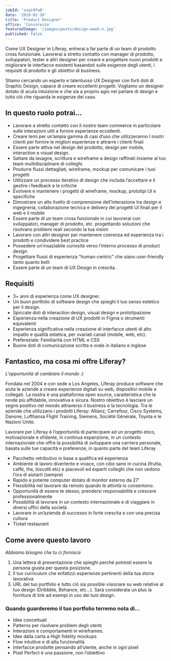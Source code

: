 ```yaml
---
jobId: 'oxqi9fw8'
date: '2019-02-28'
title: 'Product Designer'
office: 'Concorezzo'
featuredImage: '/images/posts/design-week-n.jpg'
published: false
---
```


Come UX Designer in Liferay, entrerai a far parte di un team di prodotto cross funzionale. Lavorerai a stretto contatto con manager di prodotto, sviluppatori, tester e altri designer per creare e progettare nuovi prodotti e migliorare le interfacce esistenti basandoti sulle esigenze degli utenti, i requisiti di prodotto e gli obiettivi di business.

Stiamo cercando un esperto e talentuoso UX Designer con forti doti di Graphic Design, capace di creare eccellenti progetti. Vogliamo un designer dotato di acuta intuizione e che sia a proprio agio nel parlare di design e tutto ciò che riguarda le esigenze del caso.

## In questo ruolo potrai…

-   Lavorare a stretto contatto con il nostro team commerce in particolare sulle interazioni utili a fornire esperienze eccellenti.
-   Creare temi per un’ampia gamma di casi d’uso che utilizzeranno I nostri clienti per fornire le migliori esperienze e attrarre i clienti finali
-   Essere parte attiva nel design del prodotto, design per mobile, interaction e visual design.
-   Saltare da lavagne, scrittura e wireframe a design raffinati insieme al tuo team multidisciplinare di colleghi.
-   Produrre flussi dettagliati, wireframe, mockup per comunicare i tuoi progetti
-   Utilizzare un processo iterativo di design che includa l’accettare e il gestire i feedback e le critiche
-   Evolvere e mantenere i progetti di wireframe, mockup, prototipi UI e specifiche
-   Dimostrare un alto livello di comprensione dell’interazione tra design e ingegneria, collaborazione tecnica e delivery dei progetti UI finali per il web e il mobile
-   Essere parte di un team cross funzionale in cui lavorerai con sviluppatori, manager di prodotto, etc. progettando soluzioni che risolvano problemi reali secondo la tua vision
-   Lavorare con altri designer per mantenere coerenza ed esperienza tra i prodotti e condividere best practice
-   Possedere un’insaziabile curiosità verso l’interno processo di product design
-   Progettare flussi di esperienza “human-centric” che siano user-friendly tanto quanto belli
-   Essere parte di un team di UX Design in crescita .

## Requisiti

-   3+ anni di esperienza come UX designer.
-   Un buon portfolio di software design che spieghi il tuo senso estetico per il design.
-   Spiccate doti di interaction design, visual design e prototipazione
-   Esperienza nella creazione di UX prodotti in Figma o strumenti equivalenti
-   Esperienza significativa nella creazione di interfacce utenti di alto impatto e qualità estetica, per svariati canali (mobile, web, etc).
-   Prefereziale: Familiarità con HTML e CSS
-   Buone doti di comunicazione scritta e orale in italiano e inglese

## Fantastico, ma cosa mi offre Liferay?

_L’opportunità di cambiare il mondo :)_

Fondata nel 2004 e con sede a Los Angeles, Liferay produce software che aiuta le aziende a creare esperienze digitali su web, dispositivi mobile e collegati. La nostra è una piattaforma open source, caratteristica che la rende più affidabile, innovativa e sicura. Nostro obiettivo è lasciare un segno positivo nel mondo attraverso il business e la tecnologia. Tra le aziende che utilizzano i prodotti Liferay: Allianz, Carrefour, Cisco Systems, Danone, Lufthansa Flight Training, Siemens, Société Générale, Toyota e le Nazioni Unite.

Lavorare per Liferay è l’opportunità di partecipare ad un progetto etico, motivazionale e sfidante, in continua espanzione, in un contesto internazionale che offre la possibilità di sviluppare una carriera personale, basata sulle tue capacità e preferenze, in quanto parte del team Liferay

-   Pacchetto retributivo in base a qualifica ed esperienza
-   Ambiente di lavoro divertente e vivace, con cibo sano in cucina (frutta, caffè, the, biscotti etc) e piacevoli ed esperti colleghi che non vedono l’ora di aiutarti (sempre)
-   Rapido e potente computer dotato di monitor esterno da 27’
-   Flessibilità nel lavorare da remoto quando le attività lo consentono.
-   Opportunità di essere te stesso, prendersi responsabilità e crescere professionalmente
-   Possibilità di lavorare in un contesto internazionale e di viaggiare in diversi uffici della società
-   Lavorare in un’azienda di successo in forte crescita e con una precisa cultura
-   Ticket restaurant

## Come avere questo lavoro

_Abbiamo bisogno che tu ci fornisca_

1. Una lettera di presentazione che spieghi perché potresti essere la persona giusta per questa posizione.
1. Il tuo curriculum che enfatizzi esperienze pertinenti della tua storia lavorativa
1. URL del tuo portfolio e tutto ciò sia possible visionare su web relative al tuo design (Dribbble, Behance, etc…). Sarà considerata un plus la fornitura di link ad esempi in uso dei tuoi design.

### Quando guarderemo il tuo portfolio terremo nota di…

-   Idee concettuali
-   Patterns per risolvere problem degli utenti
-   Interazioni e comportamenti in wireframes.
-   Idee dalla carta a High fidelity mockups
-   Flow intuitive e di alta funzionalità
-   Interfacce prodotte pensando all’utente, anche in ogni pixel
-   Pixel Perfect è una passione, non l’obiettivo
